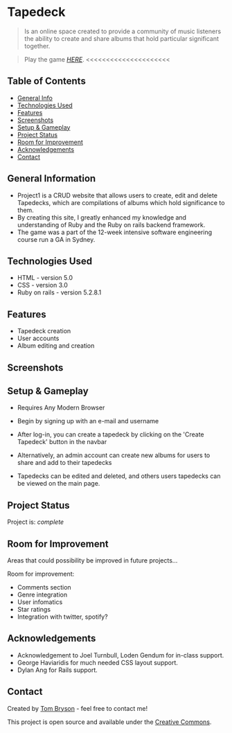 # Tapedeck
> Is an online space created to provide a community of music listeners the ability to create and share albums that hold particular significant together.

> Play the game [_HERE_](https://tombryson.github.io/project1/). <<<<<<<<<<<<<<<<<<<<<

## Table of Contents
* [General Info](#general-information)
* [Technologies Used](#technologies-used)
* [Features](#features)
* [Screenshots](#screenshots)
* [Setup & Gameplay](#setup--gameplay)
* [Project Status](#project-status)
* [Room for Improvement](#room-for-improvement)
* [Acknowledgements](#acknowledgements)
* [Contact](#contact)


## General Information
- Project1 is a CRUD website that allows users to create, edit and delete Tapedecks, which are compilations of albums which hold significance to them.
- By creating this site, I greatly enhanced my knowledge and understanding of Ruby and the Ruby on rails backend framework.
- The game was a part of the 12-week intensive software engineering course run a GA in Sydney.


## Technologies Used
- HTML - version 5.0
- CSS - version 3.0
- Ruby on rails - version 5.2.8.1


## Features
- Tapedeck creation
- User accounts
- Album editing and creation


## Screenshots


## Setup & Gameplay

- Requires Any Modern Browser

- Begin by signing up with an e-mail and username
- After log-in, you can create a tapedeck by clicking on the 'Create Tapedeck' button in the navbar
- Alternatively, an admin account can create new albums for users to share and add to their tapedecks
- Tapedecks can be edited and deleted, and others users tapedecks can be viewed on the main page.


## Project Status
Project is: _complete_


## Room for Improvement
Areas that could possibility be improved in future projects...

Room for improvement:
- Comments section
- Genre integration
- User infomatics
- Star ratings
- Integration with twitter, spotify?


## Acknowledgements
- Acknowledgement to Joel Turnbull, Loden Gendum for in-class support.
- George Haviaridis for much needed CSS layout support.
- Dylan Ang for Rails support.


## Contact
Created by [Tom Bryson](thomas.bryson@outlook.com) - feel free to contact me!


This project is open source and available under the [Creative Commons](cc).
